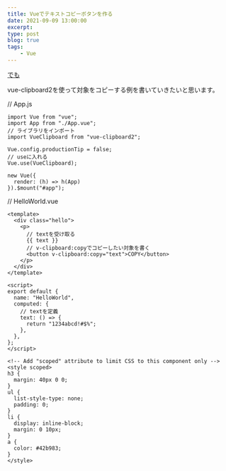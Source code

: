 ```yaml
---
title: Vueでテキストコピーボタンを作る
date: 2021-09-09 13:00:00
excerpt:
type: post
blog: true
tags:
    - Vue
---
```




[でも](https://codesandbox.io/s/boring-shockley-8ii1n?file=/src/components/HelloWorld.vue)

vue-clipboard2を使って対象をコピーする例を書いていきたいと思います。

// App.js
```
import Vue from "vue";
import App from "./App.vue";
// ライブラリをインポート
import VueClipboard from "vue-clipboard2";

Vue.config.productionTip = false;
// useに入れる
Vue.use(VueClipboard);

new Vue({
  render: (h) => h(App)
}).$mount("#app");

```

// HelloWorld.vue

```
<template>
  <div class="hello">
    <p>
      // textを受け取る
      {{ text }}
      // v-clipboard:copyでコピーしたい対象を書く
      <button v-clipboard:copy="text">COPY</button>
    </p>
  </div>
</template>

<script>
export default {
  name: "HelloWorld",
  computed: {
    // textを定義
    text: () => {
      return "1234abcd!#$%";
    },
  },
};
</script>

<!-- Add "scoped" attribute to limit CSS to this component only -->
<style scoped>
h3 {
  margin: 40px 0 0;
}
ul {
  list-style-type: none;
  padding: 0;
}
li {
  display: inline-block;
  margin: 0 10px;
}
a {
  color: #42b983;
}
</style>

```
